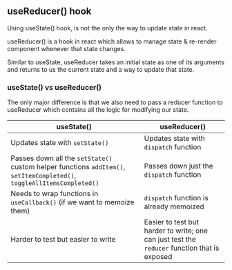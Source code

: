 ## useReducer() hook

Using useState() hook, is not the only the way to update state in react.

useReducer() is a hook in react which allows to manage state & re-render component whenever that state changes.

Similar to useState, useReducer takes an initial state as one of its arguments and returns to us the current state and a way to update that state.

### useState() vs useReducer()

The only major difference is that we also need to pass a reducer function to useReducer which contains all the logic for modifying our state.

| useState()                                                                                                              | useReducer()                                                                                 |
| ----------------------------------------------------------------------------------------------------------------------- | -------------------------------------------------------------------------------------------- |
| Updates state with `setState()`                                                                                         | Updates state with `dispatch` function                                                       |
| Passes down all the `setState()` custom helper functions `addItem()`, `setItemCompleted()`, `toggleAllItemsCompleted()` | Passes down just the `dispatch` function                                                     |
| Needs to wrap functions in `useCallback()` (if we want to memoize them)                                                 | `dispatch` function is already memoized                                                      |
| Harder to test but easier to write                                                                                      | Easier to test but harder to write; one can just test the `reducer` function that is exposed |
